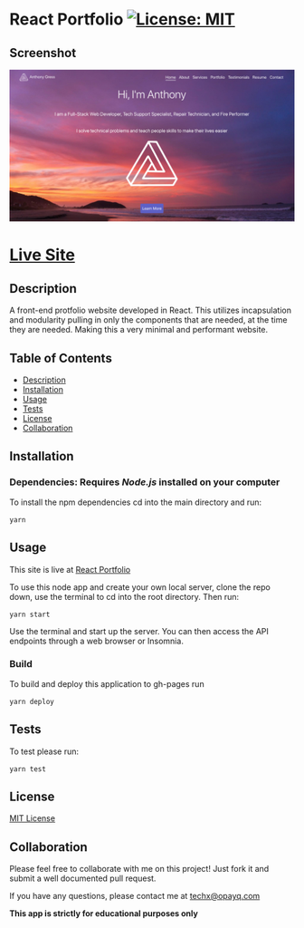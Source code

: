 # React Portfolio [![License: MIT](https://img.shields.io/badge/License-MIT-yellow.svg)](https://opensource.org/licenses/MIT)

## Screenshot

<a href="https://techx-guy.github.io/React-Portfolio/" target="_blank"><div align="center"><img width="1917" alt="portfolio screenshot" src="./src/images/screenshot.png">

</div></a>

# [Live Site](https://techx-guy.github.io/React-Portfolio/)

## Description

A front-end protfolio website developed in React. This utilizes incapsulation and modularity pulling in only the components that are needed, at the time they are needed. Making this a very minimal and performant website.

## Table of Contents

- [Description](#Description)
- [Installation](#Installation)
- [Usage](#Usage)
- [Tests](#Tests)
- [License](#License)
- [Collaboration](#Collaboration)

## Installation

### Dependencies: **Requires** **_Node.js_** installed on your computer

To install the npm dependencies cd into the main directory and run:

```
yarn
```

## Usage

This site is live at [React Portfolio](https://techx-guy.github.io/React-Portfolio/)

To use this node app and create your own local server, clone the repo down, use the terminal to cd into the root directory. Then run:

```
yarn start
```

Use the terminal and start up the server. You can then access the API endpoints through a web browser or Insomnia.

### Build

To build and deploy this application to gh-pages run

```
yarn deploy
```

## Tests

To test please run:

```
yarn test
```

## License

[MIT License](https://opensource.org/licenses/MIT)

## Collaboration

Please feel free to collaborate with me on this project! Just fork it and submit a well documented pull request.

If you have any questions, please contact me at techx@opayq.com

**This app is strictly for educational purposes only**
